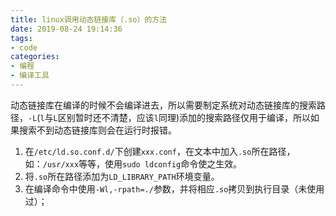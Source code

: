 ```yaml
---
title: linux调用动态链接库（.so）的方法
date: 2019-08-24 19:14:36
tags:
- code
categories:
- 编程
- 编译工具
---
```

动态链接库在编译的时候不会编译进去，所以需要制定系统对动态链接库的搜索路径，`-L`(`l`与`L`区别暂时还不清楚，应该`l`同理)添加的搜索路径仅用于编译，所以如果搜索不到动态链接库则会在运行时报错。
<!--more-->
1. 在`/etc/ld.so.conf.d/`下创建`xxx.conf`，在文本中加入`.so`所在路径，如：`/usr/xxx`等等，使用`sudo ldconfig`命令使之生效。
2. 将`.so`所在路径添加为`LD_LIBRARY_PATH`环境变量。
3. 在编译命令中使用`-Wl,-rpath=./`参数，并将相应`.so`拷贝到执行目录（未使用过）；  